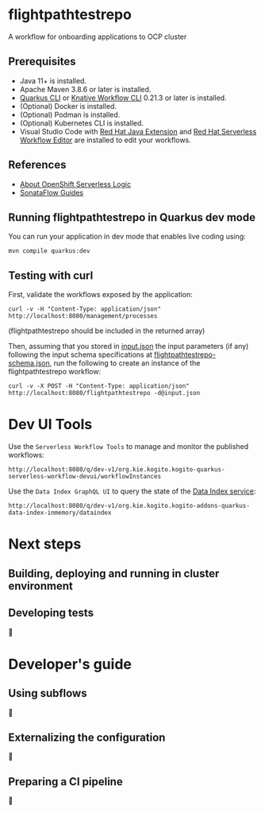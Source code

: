 # flightpathtestrepo

A workflow for onboarding applications to OCP cluster

## Prerequisites
* Java 11+ is installed.
* Apache Maven 3.8.6 or later is installed.
* [Quarkus CLI](https://quarkus.io/guides/cli-tooling) or [Knative Workflow CLI](https://kiegroup.github.io/kogito-docs/serverlessworkflow/latest/testing-and-troubleshooting/kn-plugin-workflow-overview.html) 0.21.3 or later is installed.
* (Optional) Docker is installed.
* (Optional) Podman is installed.
* (Optional) Kubernetes CLI is installed.
* Visual Studio Code with [Red Hat Java Extension](https://marketplace.visualstudio.com/items?itemName=redhat.java) and 
[Red Hat Serverless Workflow Editor](https://marketplace.visualstudio.com/items?itemName=redhat.vscode-extension-serverless-workflow-editor) 
are installed to edit your workflows.

## References
* [About OpenShift Serverless Logic](https://openshift-knative.github.io/docs/docs/latest/serverless-logic/about.html)
* [SonataFlow Guides](https://kiegroup.github.io/kogito-docs/serverlessworkflow/latest/index.html)

## Running flightpathtestrepo in Quarkus dev mode
You can run your application in dev mode that enables live coding using:

```shell script
mvn compile quarkus:dev
```

## Testing with curl
First, validate the workflows exposed by the application:
```shell script
curl -v -H "Content-Type: application/json" http://localhost:8080/management/processes
```
(flightpathtestrepo should be included in the returned array)

Then, assuming that you stored in [input.json](./input.json) the input parameters (if any) following the input schema specifications at
[flightpathtestrepo-schema.json](./src/main/resources/schemas/flightpathtestrepo-schema.json ), run the following to create an
instance of the flightpathtestrepo workflow:
```shell script
curl -v -X POST -H "Content-Type: application/json" http://localhost:8080/flightpathtestrepo -d@input.json
```

# Dev UI Tools
Use the `Serverless Workflow Tools` to manage and monitor the published workflows:
```
http://localhost:8080/q/dev-v1/org.kie.kogito.kogito-quarkus-serverless-workflow-devui/workflowInstances
```

Use the `Data Index GraphQL UI` to query the state of the [Data Index service](https://sonataflow.org/serverlessworkflow/main/data-index/data-index-core-concepts.html):
```
http://localhost:8080/q/dev-v1/org.kie.kogito.kogito-addons-quarkus-data-index-inmemory/dataindex
```

# Next steps
## Building, deploying and running in cluster environment
## Developing tests
:construction:
# Developer's guide
## Using subflows
:construction:
## Externalizing the configuration
:construction:
## Preparing a CI pipeline
:construction: